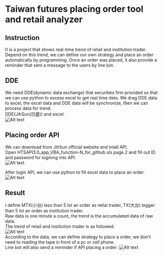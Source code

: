 # Taiwan futures placing order tool and retail analyzer
## Instruction
It is a project that shows real-time trend of retail and institution trader.
Depend on this trend, we can define our own strategy and place an order automatically by programming.
Once an order was placed, it also provide a reminder that sent a message to the users by line bot.   

## DDE
We need DDE(dynamic data exchange) that securities firm provided so that we can use python to excess excel to get real time data. We drag DDE data to excel, the excel data and DDE data will be synchronize, then we can process data for trend.   
DDE(JihSun(日盛)) and excel:    
![Alt text](https://github.com/heyheychen/Taiwan_futures_placing_order_tool_and_retail_analyzer/blob/master/pic/DDE%20and%20DDE%20excel.jpg?raw=true)   

## Placing order API
We can download from JihSun official website and intall API.    
Open HTSAPI3.0_app_VBA_function-N_for_github.xls page.2 and fill out ID and password for logining into API.   
![Alt text](https://github.com/heyheychen/Taiwan_futures_placing_order_tool_and_retail_analyzer/blob/master/pic/API%20login.jpg?raw=true)   

After login API, we can use python to fill excel data to place an order.    
![Alt text](https://github.com/heyheychen/Taiwan_futures_placing_order_tool_and_retail_analyzer/blob/master/pic/API%20order.jpg?raw=true)   

## Result
I define MTX(小台) less than 5 lot an order as retial trader, TX(大台) bigger than 5 lot an order as institution trader.    
Raw data is one minute a count, the trend is the accumulated data of raw data.    
The trend of retail and institution trader is as followed:    
![Alt text](https://github.com/heyheychen/Taiwan_futures_placing_order_tool_and_retail_analyzer/blob/master/pic/result.png?raw=true)    
According to the data, we can define strategy to place a order, we don't need to reading the tape in front of a pc or cell phone.    
Line bot will also send a reminder if API placing a order:
![Alt text](https://github.com/heyheychen/Taiwan_futures_placing_order_tool_and_retail_analyzer/blob/master/pic/line%20message.jpg?raw=true)  

